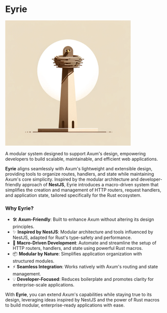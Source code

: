 # Eyrie

<img src="images/mascot.webp" width="400">

A modular system designed to support Axum's design, empowering developers to build scalable, maintainable, and efficient web applications.

**Eyrie** aligns seamlessly with Axum's lightweight and extensible design, providing tools to organize routes, handlers, and state while maintaining Axum's core simplicity. Inspired by the modular architecture and developer-friendly approach of **NestJS**, Eyrie introduces a macro-driven system that simplifies the creation and management of HTTP routers, request handlers, and application state, tailored specifically for the Rust ecosystem.

### Why Eyrie?
- 🛠 **Axum-Friendly**: Built to enhance Axum without altering its design principles.
- ✨ **Inspired by NestJS**: Modular architecture and tools influenced by NestJS, adapted for Rust's type-safety and performance.
- 🚀 **Macro-Driven Development**: Automate and streamline the setup of HTTP routers, handlers, and state using powerful Rust macros.
- 📦 **Modular by Nature**: Simplifies application organization with structured modules.
- ⚡ **Seamless Integration**: Works natively with Axum's routing and state management.
- 💡 **Developer-Focused**: Reduces boilerplate and promotes clarity for enterprise-scale applications.

With **Eyrie**, you can extend Axum's capabilities while staying true to its design, leveraging ideas inspired by NestJS and the power of Rust macros to build modular, enterprise-ready applications with ease.
